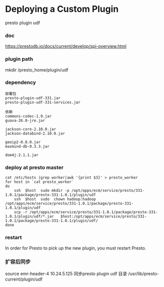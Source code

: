# Deploying a Custom Plugin
presto plugin  udf  

### doc  
https://prestodb.io/docs/current/develop/spi-overview.html


### plugin path 
mkdir /presto_home/plugin/udf

### dependency
```
部署包  
presto-plugin-udf-331.jar  
presto-plugin-udf-331-services.jar  

依赖  
commons-codec-1.9.jar  
guava-26.0-jre.jar  

jackson-core-2.10.0.jar
jackson-databind-2.10.0.jar

geoip2-0.8.0.jar
maxmind-db-0.3.3.jar

dom4j-2.1.1.jar
```



### deploy at presto master   
```
cat /etc/hosts |grep worker|awk '{print $3}' > presto_worker
for host in `cat presto_worker`
do
    ssh  $host  sudo mkdir -p /opt/apps/ecm/service/presto/331-1.0.1/package/presto-331-1.0.1/plugin/udf
    ssh  $host  sudo  chown hadoop:hadoop /opt/apps/ecm/service/presto/331-1.0.1/package/presto-331-1.0.1/plugin/udf
    scp -r /opt/apps/ecm/service/presto/331-1.0.1/package/presto-331-1.0.1/plugin/udf/*.jar   $host:/opt/apps/ecm/service/presto/331-1.0.1/package/presto-331-1.0.1/plugin/udf/
done
```


###  restart 
In order for Presto to pick up the new plugin, you must restart Presto.


### 扩容后同步
source  emr-header-4   10.24.5.125
同步presto plugin  udf 目录
/usr/lib/presto-current/plugin/udf




